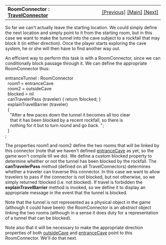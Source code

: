 <table width="100%" data-border="0" data-cellspacing="0"
data-cellpadding="3" data-bgcolor="#C0C0C0">
<colgroup>
<col style="width: 50%" />
<col style="width: 50%" />
</colgroup>
<tbody>
<tr>
<td style="text-align: left;"><strong>RoomConnector : <a
href="travelconnector.htm">TravelConnector</a><br />
</strong></td>
<td style="text-align: right;"><a
href="deadendconnector.htm">[Previous]</a> <a
href="generalintroduction.htm">[Main]</a> <a
href="asexit.htm">[Next]</a></td>
</tr>
</tbody>
</table>

  
So far we can't actually leave the starting location. We could simply
define the next location and simply point to it from the starting room,
but in this case we want to make the tunnel into the cave subject to a
rockfall that may block it (in either direction). Once the player starts
exploring the cave system, he or she will then have to find another way
out.  
  
An efficient way to perform this task is with a RoomConnector, since we
can conditionally block passage through it. We can define the
appropriate RoomConnector thus:  
  
entranceTunnel : RoomConnector  
  room1 = entranceCave  
  room2 = outsideCave  
  blocked = nil  
  canTravelerPass (traveler) { return !blocked; }  
  explainTravelBarrier (traveler)  
  {      
    "After a few paces down the tunnel it becomes all too clear  
    that it has been blocked by a recent rockfall, so there is  
    nothing for it but to turn round and go back. ";  
  }  
;  
  
The properties room1 and room2 define the two rooms that will be linked
by this connector (note that we haven't defined [entranceCave](room.htm)
as yet, so the game won't compile till we do). We define a custom
blocked property to determine whether or not the tunnel has been blocked
by the rockfall. The **canTravelerPass** method (defined on all
TravelConnectors) determines whether a traveler can traverse this
connector. In this case we want to allow travelers to pass if the
connector is not blocked, but not otherwise, so we simply returned
!blocked (i.e. not blocked). If travel is forbidden the
**explainTravelBarrier** method is invoked, so we define it to display
an appropriate message in the event that the tunnel is blocked.  
  
Note that the tunnel is not represented as a physical object in the game
(although it could have been): the RoomConnector is an *abstract* object
linking the two rooms (although in a sense it does duty for a
representation of a tunnel that can be blocked).  
  
Note also that it will be necessary to make the appropriate direction
properties of both [outsideCave](roomconnector.htm) and
[entranceCave](room.htm) point to this RoomConnector. We'll do that
next.  
